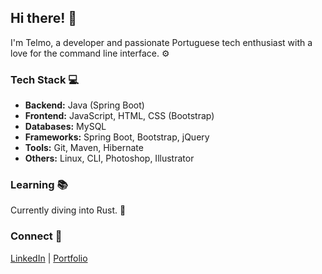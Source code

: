 ## Hi there! 👋

I'm Telmo, a developer and passionate Portuguese tech enthusiast with a love for the command line interface. ⚙️

### Tech Stack 💻

- **Backend:** Java (Spring Boot)
- **Frontend:** JavaScript, HTML, CSS (Bootstrap)
- **Databases:** MySQL
- **Frameworks:** Spring Boot, Bootstrap, jQuery
- **Tools:** Git, Maven, Hibernate
- **Others:** Linux, CLI, Photoshop, Illustrator

### Learning 📚

Currently diving into Rust. 🦀

### Connect 🤝

[LinkedIn](https://www.linkedin.com/in/telmo-sousa/) | [Portfolio](https://tsousa.dev/)
